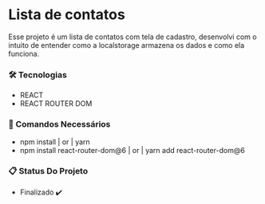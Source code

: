 # Lista de contatos

Esse projeto é um lista de contatos com tela de cadastro, desenvolvi com o intuito de entender como a localstorage armazena os dados e como ela funciona.

### 🛠️ Tecnologias 

- REACT
- REACT ROUTER DOM

### 🔧 Comandos Necessários

- npm install | or | yarn
- npm install react-router-dom@6 | or | yarn add react-router-dom@6

### 📋 Status Do Projeto

- Finalizado ✔️
